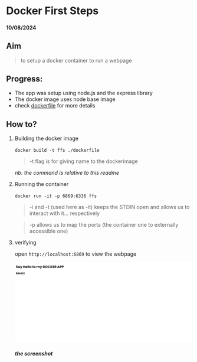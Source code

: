 # Docker First Steps
#### 10/08/2024

## Aim
> to setup a docker container to run a webpage


## Progress:
- The app was setup using node.js and the express library
- The docker image uses node base image
- check [dockerfile](./dockerfile) for more details

## How to?

1. Building the docker image

    `docker build -t ffs ./dockerfile`

    > -t flag is for giving name to the dockerimage

    _nb: the command is relative to this readme_


2. Running the container

    `docker run -it -p 6869:6336 ffs`

    > -i and -t (used here as -it) keeps the STDIN open and allows us to interact with it... respectively

    > -p allows us to map the ports (the container one to externally accessible one)

3. verifying

    open `http://localhost:6869` to view the webpage

    ![the ss](./thescs.png)
    ##### _the screenshot_
